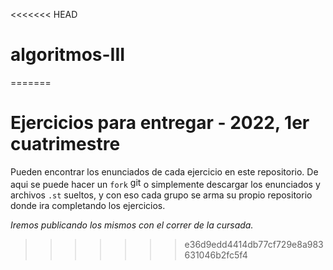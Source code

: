 <<<<<<< HEAD
# algoritmos-III
=======
# Ejercicios para entregar - 2022, 1er cuatrimestre

Pueden encontrar los enunciados de cada ejercicio en este repositorio. De aqui se puede hacer un `fork` <img alt="github icon" width="17px" src="https://icongr.am/octicons/git-fork.svg?size=128&color=808080" /> o simplemente descargar los enunciados y archivos `.st` sueltos, y con eso cada grupo se arma su propio repositorio donde ira completando los ejercicios.

_Iremos publicando los mismos con el correr de la cursada._
>>>>>>> e36d9edd4414db77cf729e8a983631046b2fc5f4
